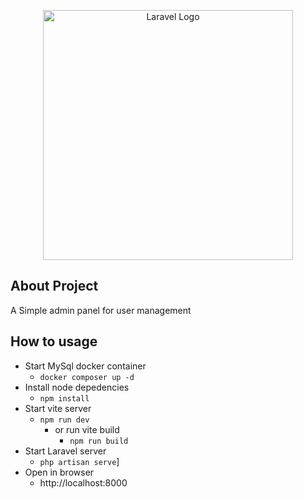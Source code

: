 
<p  align="center"><a  href="https://laravel.com"  target="_blank"><img  src="https://raw.githubusercontent.com/laravel/art/master/logo-lockup/5%20SVG/2%20CMYK/1%20Full%20Color/laravel-logolockup-cmyk-red.svg"  width="400"  alt="Laravel Logo"></a></p>

  

## About Project

A Simple admin panel for user management

  

## How to usage

- Start MySql docker container
	 - <code>docker composer up -d</code>
- Install node depedencies
	- <code>npm install</code>
- Start vite server
	- <code>npm run dev</code>
		- or run vite build
			- <code>npm run build</code> 
- Start Laravel server
	- <code>php artisan serve</code>]
- Open in browser
	- http://localhost:8000
